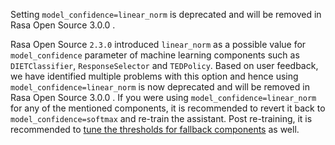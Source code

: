 Setting `model_confidence=linear_norm` is deprecated and will be removed in Rasa Open Source 3.0.0 .

Rasa Open Source `2.3.0` introduced `linear_norm` as a possible value for `model_confidence`
parameter of machine learning components such as `DIETClassifier`, `ResponseSelector` and `TEDPolicy`.
Based on user feedback, we have identified multiple problems with this option and hence
using `model_confidence=linear_norm` is now deprecated and
will be removed in Rasa Open Source 3.0.0 . If you were using `model_confidence=linear_norm` for any of the mentioned components,
it is recommended to revert it back to `model_confidence=softmax` and re-train the assistant. Post re-training,
it is recommended to [tune the thresholds for fallback components](./fallback-handoff.mdx#fallbacks) as well.

